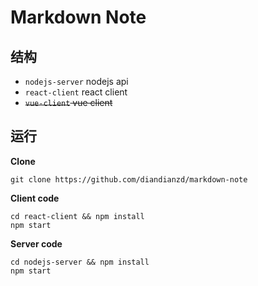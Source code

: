 # Markdown Note

## 结构
- `nodejs-server`  nodejs api
- `react-client`  react client 
- ~~`vue-client`  vue client~~


## 运行

**Clone**
```shell script
git clone https://github.com/diandianzd/markdown-note
```

**Client code**
```shell script
cd react-client && npm install
npm start
```

**Server code**
```shell script
cd nodejs-server && npm install
npm start
```
